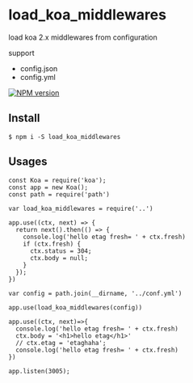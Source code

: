 # load_koa_middlewares

load koa 2.x middlewares from configuration

support 

- config.json
- config.yml 

[![NPM version](https://img.shields.io/npm/v/load_koa_middlewares.svg?style=flat-square)](https://www.npmjs.com/package/load_koa_middlewares)

## Install

```
$ npm i -S load_koa_middlewares
```

## Usages

```
const Koa = require('koa');
const app = new Koa();
const path = require('path')

var load_koa_middlewares = require('..')

app.use((ctx, next) => {
  return next().then(() => {
    console.log('hello etag fresh= ' + ctx.fresh)
    if (ctx.fresh) {
      ctx.status = 304;
      ctx.body = null;
    }
  });
})

var config = path.join(__dirname, '../conf.yml')

app.use(load_koa_middlewares(config))

app.use((ctx, next)=>{
  console.log('hello etag fresh= ' + ctx.fresh)
  ctx.body = '<h1>hello etag</h1>'
  // ctx.etag = 'etaghaha';
  console.log('hello etag fresh= ' + ctx.fresh)
})

app.listen(3005);

```